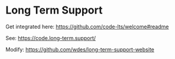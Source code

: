 # Long Term Support

Get integrated here: https://github.com/code-lts/welcome#readme

See: https://code.long-term.support/

Modify: https://github.com/wdes/long-term-support-website


